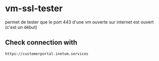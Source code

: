 # vm-ssl-tester
permet de tester que le port 443 d'une vm ouverte sur internet est ouvert (c'est un début)


## Check connection with 
```
https://customerportal.inetum.services
```

